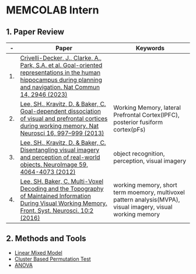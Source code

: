# MEMCOLAB Intern

## 1. Paper Review

|-|Paper|Keywords|
|-|-----|--------|
|1.|[Crivelli-Decker, J., Clarke, A., Park, S.A. et al. Goal-oriented representations in the human hippocampus during planning and navigation. Nat Commun 14, 2946 (2023)](https://github.com/wani-ham/memcolab_intern/blob/main/paper_review/Goal-oriented%20representations%20in%20the%20human%20hippocampus%20during%20planning%20and%20navigation.md)||
|2.|[Lee, SH., Kravitz, D. & Baker, C. Goal-dependent dissociation of visual and prefrontal cortices during working memory. Nat Neurosci 16, 997–999 (2013)](https://github.com/wani-ham/memcolab_intern/blob/main/paper_review/Goal-dependent%20dissociation%20of%20visual%20and%20prefrontal%20cortices%20during%20working%20memory.md)|Working Memory, lateral Prefrontal Cortex(lPFC), posterior fusiform cortex(pFs)|
|3.|[Lee, SH., Kravitz, D. & Baker, C. Disentangling visual imagery and perception of real-world objects. NeuroImage 59, 4064-4073 (2012)](https://github.com/wani-ham/memcolab_intern/blob/main/paper_review/Disentangling%20visual%20imagery%20and%20perception%20of%20real-world%20objects.md)|object recognition, perception, visual imagery|
|4.|[Lee, SH. Baker, C. Multi-Voxel Decoding and the Topography of Maintained Information During Visual Working Memory. Front. Syst. Neurosci. 10:2 (2016)](https://github.com/wani-ham/memcolab_intern/blob/main/paper_review/Multi-Voxel%20Decoding%20and%20the%20Topography%20of%20Maintained%20Information%20During%20Visual%20Working%20Memory.md)|working memory, short term moemory, multivoxel pattern analysis(MVPA), visual imagery, visual working memory|



## 2. Methods and Tools
* [Linear Mixed Model](https://github.com/wani-ham/memcolab_intern/blob/main/methods_tools/linear_mixed_model.md)
* [Cluster Based Permutation Test](https://github.com/wani-ham/memcolab_intern/blob/main/methods_tools/cluster_based_permutation_test.md)
* [ANOVA](https://github.com/wani-ham/memcolab_intern/blob/main/methods_tools/ANOVA.md)
